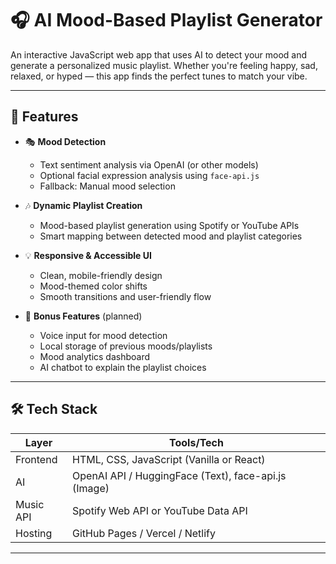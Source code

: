 # 🎧 AI Mood-Based Playlist Generator

An interactive JavaScript web app that uses AI to detect your mood and generate a personalized music playlist. Whether you're feeling happy, sad, relaxed, or hyped — this app finds the perfect tunes to match your vibe.

---

## 🌟 Features

- 🎭 **Mood Detection**
  - Text sentiment analysis via OpenAI (or other models)
  - Optional facial expression analysis using `face-api.js`
  - Fallback: Manual mood selection

- 🎶 **Dynamic Playlist Creation**
  - Mood-based playlist generation using Spotify or YouTube APIs
  - Smart mapping between detected mood and playlist categories

- 💡 **Responsive & Accessible UI**
  - Clean, mobile-friendly design
  - Mood-themed color shifts
  - Smooth transitions and user-friendly flow

- 💾 **Bonus Features** (planned)
  - Voice input for mood detection
  - Local storage of previous moods/playlists
  - Mood analytics dashboard
  - AI chatbot to explain the playlist choices

---

## 🛠️ Tech Stack

| Layer     | Tools/Tech                         |
|-----------|------------------------------------|
| Frontend  | HTML, CSS, JavaScript (Vanilla or React) |
| AI        | OpenAI API / HuggingFace (Text), face-api.js (Image) |
| Music API | Spotify Web API or YouTube Data API |
| Hosting   | GitHub Pages / Vercel / Netlify     |

---
